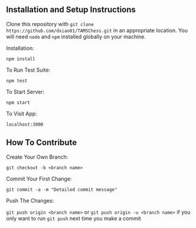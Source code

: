 ## Installation and Setup Instructions

 

Clone this repository with `git clone https://github.com/dxiao01/TAMSChess.git` in an appropriate location. You will need `node` and `npm` installed globally on your machine.  

Installation:

`npm install`  

To Run Test Suite:  

`npm test`  

To Start Server:

`npm start`  

To Visit App:

`localhost:3000` 

## How To Contribute


Create Your Own Branch:

`git checkout -b <branch name>`

Commit Your First Change:

`git commit -a -m "Detailed commit message"`

Push The Changes:

`git push origin <branch name>` or `git push origin -u <branch name>` if you only want to run `git push` next time you make a commit
